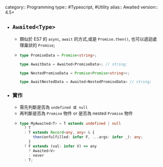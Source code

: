 category:: Programming
type:: #Typescript, #Utility
alias:: Awaited
version:: 4.5+

- ## `Awaited<Type>`
	- 類似於 ES7 的 `async`, `await` 的方式,或是 `Promise.then()`, 也可以遞迴處理巢狀的 `Promise`;
	- ```typescript
	  type PromiseData = Promise<string>;
	  
	  type AwaitData = Awaited<PromiseData>; // string;
	  
	  type NestedPromiseData = Promise<Promise<string>>;
	  
	  type AwaitNestedData = Awaited<NestedPromiseData> // string;
	  ```
- ### 實作
	- 需先判斷是否為 `undefined 或 null`
	- 再判斷是否為 `Promise` 物件 or 是否為 nested `Promise` 物件
	- ```typescript
	  type MyAwaited<T> = T extends undefined | null
	    ? T
	    : T extends Record<any, any> & {
	        then(onfulfilled: infer F, ...args: infer _): any;
	      }
	    ? F extends (val: infer V) => any
	      ? Awaited<V>
	      : never
	    : T;
	  
	  ```